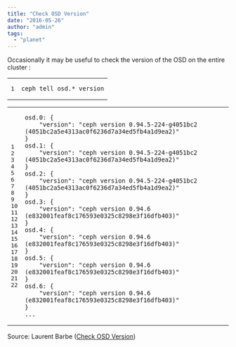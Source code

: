 ```yaml
---
title: "Check OSD Version"
date: "2016-05-26"
author: "admin"
tags: 
  - "planet"
---
```


Occasionally it may be useful to check the version of the OSD on the entire cluster :

<table><tbody><tr><td class="gutter"><pre class="line-numbers"><span class="line-number">1</span>
</pre></td><td class="code"><pre><code class="bash"><span class="line">ceph tell osd.* version
</span></code></pre></td></tr></tbody></table>

<table><tbody><tr><td class="gutter"><pre class="line-numbers"><span class="line-number">1</span>
<span class="line-number">2</span>
<span class="line-number">3</span>
<span class="line-number">4</span>
<span class="line-number">5</span>
<span class="line-number">6</span>
<span class="line-number">7</span>
<span class="line-number">8</span>
<span class="line-number">9</span>
<span class="line-number">10</span>
<span class="line-number">11</span>
<span class="line-number">12</span>
<span class="line-number">13</span>
<span class="line-number">14</span>
<span class="line-number">15</span>
<span class="line-number">16</span>
<span class="line-number">17</span>
<span class="line-number">18</span>
<span class="line-number">19</span>
<span class="line-number">20</span>
<span class="line-number">21</span>
<span class="line-number">22</span>
</pre></td><td class="code"><pre><code class="bash"><span class="line">osd.0: <span class="o">{</span>
</span><span class="line">    <span class="s2">"version"</span>: <span class="s2">"ceph version 0.94.5-224-g4051bc2 (4051bc2a5e4313ac0f6236d7a34ed5fb4a1d9ea2)"</span>
</span><span class="line"><span class="o">}</span>
</span><span class="line">osd.1: <span class="o">{</span>
</span><span class="line">    <span class="s2">"version"</span>: <span class="s2">"ceph version 0.94.5-224-g4051bc2 (4051bc2a5e4313ac0f6236d7a34ed5fb4a1d9ea2)"</span>
</span><span class="line"><span class="o">}</span>
</span><span class="line">osd.2: <span class="o">{</span>
</span><span class="line">    <span class="s2">"version"</span>: <span class="s2">"ceph version 0.94.5-224-g4051bc2 (4051bc2a5e4313ac0f6236d7a34ed5fb4a1d9ea2)"</span>
</span><span class="line"><span class="o">}</span>
</span><span class="line">osd.3: <span class="o">{</span>
</span><span class="line">    <span class="s2">"version"</span>: <span class="s2">"ceph version 0.94.6 (e832001feaf8c176593e0325c8298e3f16dfb403)"</span>
</span><span class="line"><span class="o">}</span>
</span><span class="line">osd.4: <span class="o">{</span>
</span><span class="line">    <span class="s2">"version"</span>: <span class="s2">"ceph version 0.94.6 (e832001feaf8c176593e0325c8298e3f16dfb403)"</span>
</span><span class="line"><span class="o">}</span>
</span><span class="line">osd.5: <span class="o">{</span>
</span><span class="line">    <span class="s2">"version"</span>: <span class="s2">"ceph version 0.94.6 (e832001feaf8c176593e0325c8298e3f16dfb403)"</span>
</span><span class="line"><span class="o">}</span>
</span><span class="line">osd.6: <span class="o">{</span>
</span><span class="line">    <span class="s2">"version"</span>: <span class="s2">"ceph version 0.94.6 (e832001feaf8c176593e0325c8298e3f16dfb403)"</span>
</span><span class="line"><span class="o">}</span>
</span><span class="line">...
</span></code></pre></td></tr></tbody></table>

Source: Laurent Barbe ([Check OSD Version](http://cephnotes.ksperis.com/blog/2016/05/26/check-osd-version/))
